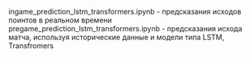 ingame_prediction_lstm_transformers.ipynb - предсказания исходов поинтов в реальном времени
pregame_prediction_lstm_transformers.ipynb - предсказания исхода матча, используя исторические данные и модели типа LSTM, Transfromers
